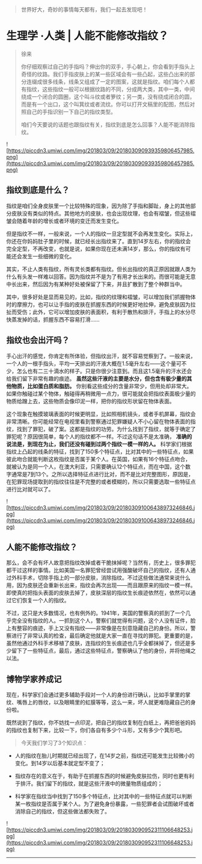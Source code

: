 > 世界好大，奇妙的事情每天都有，我们一起去发现吧！

# 生理学 ·人类 | 人能不能修改指纹？

> 徐来
> 
> 你仔细观察过自己的手指吗？伸出你的双手，手心朝上，你会看到手指头上奇怪的纹路。我们手指皮肤上的某一些区域会有一些凸起，这些凸出来的部分连缀成很多线条，线条又组成了一定的图案，这就是指纹。咱们每个人都有指纹，这些指纹一般可以根据纹路的不同，分成两大类，其中一类，中间绕成一个闭合的圆圈，这个叫斗纹或者箩纹；另一类，没有绕成闭合的圆，而是有一个出口，这个叫箕纹或者流纹。你可以打开文稿里的配图，然后对照自己的手指识别一下自己的指纹类型。
> 
> 咱们今天要说的话题也跟指纹有关，指纹到底是怎么回事？人能不能消除指纹。

![https://piccdn3.umiwi.com/img/201803/09/201803090939359806457985.png](https://piccdn3.umiwi.com/img/201803/09/201803090939359806457985.png)

## 指纹到底是什么？

指纹是咱们全身皮肤里一个比较特殊的现象，因为除了手指和脚趾，身上的其他部分皮肤没有类似的特点。其他地方的皮肤，也会出现纹理，也会有褶皱，但这些褶皱会随着年龄的增长或者环境的变迁而发生变化。

但是指纹不一样，一般来说，一个人的指纹一旦定型就不会再发生变化。实际上，你还在你妈妈肚子里的时候，就已经长出指纹来了。直到14岁左右，你的指纹会完全定型，不再改变，也就是说，如果你现在还未满14岁，那么，你的指纹有可能还会发生一些细微的变化。

其实，不止人类有指纹，所有灵长类都有指纹。但长出指纹的真正原因就跟人类为什么有头发一样难以回答。因为指纹并不是为了有用才长出来的。而很可能是无意中长出来，然后因为有某种好处被保留了下来，并且扩散到了整个种群当中。

其中，很多好处是显而易见的，比如，指纹的纹理和褶皱，可以增加我们抓握物体时的摩擦力，也可以让手指的皮肤在抓握东西的时候更好地拉伸，避免皮肤因为拉扯而受伤；此外，它可以增加皮肤的表面积，有利于散热和排汗，手指上的水分尽快蒸发掉的话，抓握东西不容易打滑……

## 指纹也会出汗吗？

手心出汗的感觉，你肯定有所体验，但指纹出汗，就不容易觉察到了。一般来说，一个人的一根手指头，平均一天排出的汗液大概在1.5毫升左右——这个量可不少，怎么也有二三十滴水的样子。只是你很少注意到。而且这1.5毫升的汗水还会给我们留下非常有趣的痕迹。 **虽然这些汗液的主要是水分，但也含有极少量的其他物质，比如蛋白质和脂肪。** 你别看这些成分的含量非常少，但用处却非常大。如果你触碰过某个物体，触碰得再稍微用一点力，很可能就会把指纹表面极少量的物质给蹭上去，这些物质会像印泥一样，把你的指纹形状留在物体表面。

这个现象在触摸玻璃表面的时候更明显，比如照相机镜头，或者手机屏幕，指纹会非常清晰。你可能经常在电视里看到警察通过犯罪嫌疑人不小心留在物体表面的指纹，找到了罪犯，破了案。这都是指纹的功劳。为什么找到了指纹，就等于确定了罪犯呢？原因很简单，每个人的指纹都不一样。不过这句话不是太准确， **准确的说法是，到现在为止，我们还没有碰到过两个指纹一模一样的人。** 科学家们根据指纹上凸起的线条的特征，找到了150多个特征点，比对其中的一些特征点，如果彼此吻合就能判断这枚指纹是否属于某个人。在英国，如果有16个特征点吻合，就被认为是同一个人，在澳大利亚，只需要确认12个特征点，而在中国，这个数字通常是7到13个。之所以选择特征点进行比对，而不是比对完整图形，原因是，在犯罪现场提取到的指纹往往是不完整的或者模糊的，所以只需要选取一些特征点进行比对就可以了。

![https://piccdn3.umiwi.com/img/201803/09/201803091006438973246846.jpg](https://piccdn3.umiwi.com/img/201803/09/201803091006438973246846.jpg)

## 人能不能修改指纹？

那么，会不会有坏人故意把指纹改掉或者干脆抹掉呢？当然有，历史上，很多罪犯都干过这样的事情。比如美国一名罪犯曾经尝试用强酸破坏自己的指纹，还有人通过外科手术，切除手指上的一部分皮肤，消除指纹。不过这些做法通常来说什么用，因为皮肤还会重新长出来，指纹会再次出现——而且跟原来的指纹一模一样。即使真的把指头表面的皮肤去掉了，皮肤深层的指纹生长痕迹依然在，依然可以通过它们恢复一个人的指纹。

不过，这只是大多数情况，也有例外的。1941年，美国的警察真的抓到了一个几乎完全没有指纹的人。一抓到这个人，警察们就觉得有问题，这个人没有证件，脸上有整容的痕迹，手上又没有指纹——非常像是在刻意隐藏自己的身份。所以，警察进行了非常认真的检查，最后确定他就是大家一直在寻找的罪犯。更重要的是，虽然他通过外科手术移植了皮肤，连指纹的生长痕迹也几乎全都抹掉了，但还是多少留下了一些特征点，最后，通过这些特征点，警察确认了他的身份，并将他绳之以法。

## 博物学家养成记

现在，科学家们会通过更多辅助手段对一个人的身份进行确认，比如手掌里的掌纹、嘴唇上的唇纹，以及眼睛里的虹膜等等，这么一来，坏人就更难隐藏自己的身份啦。

既然说到了指纹，你不妨找一点印泥，把自己的指纹复制在白纸上，再把爸爸妈妈的指纹也复制下来，比较一下，你们各自有多少个斗形，又有多少个箕形吧。

> 今天我们学习了3个知识点：

* 人的指纹在胎儿时期就已经出现了，在14岁之前，指纹还可能发生比较微小的变化。到14岁以后基本就定型不变了；

* 指纹存在的意义在于，有助于在抓握东西的时候避免皮肤拉伤，同时也更有利于排汗。我们留下的指纹，就是这些汗液中的微量物质组成的；

* 科学家在指纹当中找到了150多个特征点，比对其中的一些特征点就可以判断某一枚指纹是否属于某个人。为了避免身份暴露，一些犯罪者会试图破坏或者消除自己的指纹，但这些做法都失败了。

![https://piccdn3.umiwi.com/img/201803/09/201803090952311106648253.jpg](https://piccdn3.umiwi.com/img/201803/09/201803090952311106648253.jpg)

---
